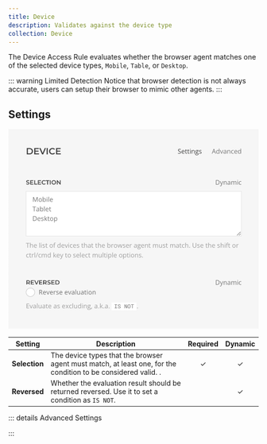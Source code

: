 ```yaml
---
title: Device
description: Validates against the device type
collection: Device
---
```


<!--@include: ./_partials/intro-->

The Device Access Rule evaluates whether the browser agent matches one of the selected device types, `Mobile`, `Table`, or `Desktop`.

::: warning Limited Detection
Notice that browser detection is not always accurate, users can setup their browser to mimic other agents.
:::

## Settings

![Device Access Rule](../assets/rules/rule-device.webp)

| Setting | Description | Required | Dynamic |
| ------- | ----------- | :------: | :-----: |
| **Selection** | The device types that the browser agent must match, at least one, for the condition to be considered valid. . | &#x2713; | &#x2713; |
| **Reversed** | Whether the evaluation result should be returned reversed. Use it to set a condition as `IS NOT`. | | &#x2713; |

::: details Advanced Settings
<!--@include: ./_partials/advanced-settings-->
:::

